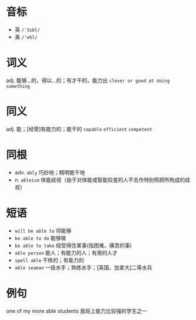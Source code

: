 # 音标

- 英 `/'3ɪbl/`
- 美 `/'ebl/`

# 词义

adj. 能够…的，得以…的；有才干的，能力出
`clever or good at doing something`

# 同义

adj. 能；[经管]有能力的；能干的
`capable` `efficient` `competent`

# 同根

- adv. `ably` 巧妙地；精明能干地
- n. `ableism` 体能歧视（由于对体能或智能较差的人不去作特别照顾所构成的歧视）

# 短语

- `will be able to` 将能够
- `be able to do` 能够做
- `be able to take` 经受得住某事(指困难、痛苦的事)
- `able person` 能人；有能力的人；有用的人才
- `spell able` 干练的；有能力的
- `able seaman` 一级水手；熟练水手；[英国，加拿大]二等水兵

# 例句

one of my more able students
我班上能力比较强的学生之一


